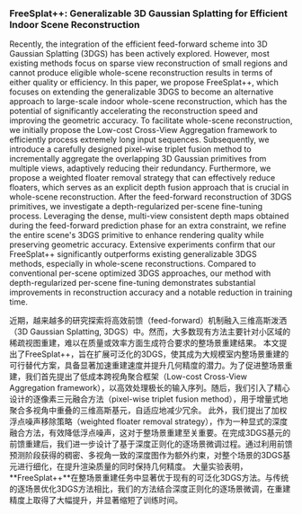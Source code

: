 ### FreeSplat++: Generalizable 3D Gaussian Splatting for Efficient Indoor Scene Reconstruction

Recently, the integration of the efficient feed-forward scheme into 3D Gaussian Splatting (3DGS) has been actively explored. However, most existing methods focus on sparse view reconstruction of small regions and cannot produce eligible whole-scene reconstruction results in terms of either quality or efficiency. In this paper, we propose FreeSplat++, which focuses on extending the generalizable 3DGS to become an alternative approach to large-scale indoor whole-scene reconstruction, which has the potential of significantly accelerating the reconstruction speed and improving the geometric accuracy. To facilitate whole-scene reconstruction, we initially propose the Low-cost Cross-View Aggregation framework to efficiently process extremely long input sequences. Subsequently, we introduce a carefully designed pixel-wise triplet fusion method to incrementally aggregate the overlapping 3D Gaussian primitives from multiple views, adaptively reducing their redundancy. Furthermore, we propose a weighted floater removal strategy that can effectively reduce floaters, which serves as an explicit depth fusion approach that is crucial in whole-scene reconstruction. After the feed-forward reconstruction of 3DGS primitives, we investigate a depth-regularized per-scene fine-tuning process. Leveraging the dense, multi-view consistent depth maps obtained during the feed-forward prediction phase for an extra constraint, we refine the entire scene's 3DGS primitive to enhance rendering quality while preserving geometric accuracy. Extensive experiments confirm that our FreeSplat++ significantly outperforms existing generalizable 3DGS methods, especially in whole-scene reconstructions. Compared to conventional per-scene optimized 3DGS approaches, our method with depth-regularized per-scene fine-tuning demonstrates substantial improvements in reconstruction accuracy and a notable reduction in training time.

近期，越来越多的研究探索将高效前馈（feed-forward）机制融入三维高斯泼洒（3D Gaussian Splatting, 3DGS）中。然而，大多数现有方法主要针对小区域的稀疏视图重建，难以在质量或效率方面生成符合要求的整场景重建结果。
本文提出了FreeSplat++，旨在扩展可泛化的3DGS，使其成为大规模室内整场景重建的可行替代方案，具备显著加速重建速度并提升几何精度的潜力。为了促进整场景重建，我们首先提出了低成本跨视角聚合框架（Low-cost Cross-View Aggregation framework），以高效处理极长的输入序列。随后，我们引入了精心设计的逐像素三元融合方法（pixel-wise triplet fusion method），用于增量式地聚合多视角中重叠的三维高斯基元，自适应地减少冗余。
此外，我们提出了加权浮点噪声移除策略（weighted floater removal strategy），作为一种显式的深度融合方法，有效降低浮点噪声，这对于整场景重建至关重要。在完成3DGS基元的前馈重建后，我们进一步设计了基于深度正则化的逐场景微调过程。通过利用前馈预测阶段获得的稠密、多视角一致的深度图作为额外约束，对整个场景的3DGS基元进行细化，在提升渲染质量的同时保持几何精度。
大量实验表明，**FreeSplat++**在整场景重建任务中显著优于现有的可泛化3DGS方法。与传统的逐场景优化3DGS方法相比，我们的方法结合深度正则化的逐场景微调，在重建精度上取得了大幅提升，并显著缩短了训练时间。
